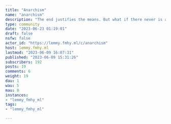 ```yaml
---
title: "Anarchism" 
name: "anarchism"
description: "The end justifies the means. But what if there never is an end? All we have is means. - Ursula K. Le Guin."
type: community
date: "2023-06-23 01:19:01"
draft: false
nsfw: false
actor_id: "https://lemmy.fmhy.ml/c/anarchism"
host: lemmy.fmhy.ml
lastmod: "2023-06-09 16:07:31"
published: "2023-06-09 15:31:26"
subscribers: 192
posts: 19
comments: 6
weight: 19
dau: 1
wau: 5
mau: 8
instances:
- "lemmy_fmhy_ml"
tags: 
- "lemmy_fmhy_ml"

---
```

